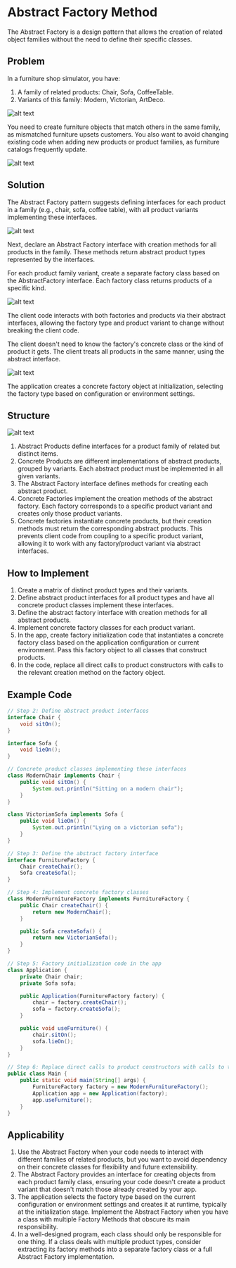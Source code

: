 # Abstract Factory Method

The Abstract Factory is a design pattern that allows the creation of related object families without the need to define their specific classes.

## Problem

In a furniture shop simulator, you have:

1. A family of related products: Chair, Sofa, CoffeeTable.
2. Variants of this family: Modern, Victorian, ArtDeco.

![alt text](image.png)

You need to create furniture objects that match others in the same family, as mismatched furniture upsets customers. You also want to avoid changing existing code when adding new products or product families, as furniture catalogs frequently update.

![alt text](image-1.png)

## Solution

The Abstract Factory pattern suggests defining interfaces for each product in a family (e.g., chair, sofa, coffee table), with all product variants implementing these interfaces.

![alt text](image-2.png)

Next, declare an Abstract Factory interface with creation methods for all products in the family. These methods return abstract product types represented by the interfaces.

For each product family variant, create a separate factory class based on the AbstractFactory interface. Each factory class returns products of a specific kind.

![alt text](image-3.png)

The client code interacts with both factories and products via their abstract interfaces, allowing the factory type and product variant to change without breaking the client code.

The client doesn't need to know the factory's concrete class or the kind of product it gets. The client treats all products in the same manner, using the abstract interface.

![alt text](image-4.png)

The application creates a concrete factory object at initialization, selecting the factory type based on configuration or environment settings.

## Structure

![alt text](image-5.png)

1. Abstract Products define interfaces for a product family of related but distinct items.
2. Concrete Products are different implementations of abstract products, grouped by variants. Each abstract product must be implemented in all given variants.
3. The Abstract Factory interface defines methods for creating each abstract product.
4. Concrete Factories implement the creation methods of the abstract factory. Each factory corresponds to a specific product variant and creates only those product variants.
5. Concrete factories instantiate concrete products, but their creation methods must return the corresponding abstract products. This prevents client code from coupling to a specific product variant, allowing it to work with any factory/product variant via abstract interfaces.

## How to Implement

1. Create a matrix of distinct product types and their variants.
2. Define abstract product interfaces for all product types and have all concrete product classes implement these interfaces.
3. Define the abstract factory interface with creation methods for all abstract products.
4. Implement concrete factory classes for each product variant.
5. In the app, create factory initialization code that instantiates a concrete factory class based on the application configuration or current environment. Pass this factory object to all classes that construct products.
6. In the code, replace all direct calls to product constructors with calls to the relevant creation method on the factory object.

## Example Code

```java
// Step 2: Define abstract product interfaces
interface Chair {
    void sitOn();
}

interface Sofa {
    void lieOn();
}

// Concrete product classes implementing these interfaces
class ModernChair implements Chair {
    public void sitOn() {
        System.out.println("Sitting on a modern chair");
    }
}

class VictorianSofa implements Sofa {
    public void lieOn() {
        System.out.println("Lying on a victorian sofa");
    }
}

// Step 3: Define the abstract factory interface
interface FurnitureFactory {
    Chair createChair();
    Sofa createSofa();
}

// Step 4: Implement concrete factory classes
class ModernFurnitureFactory implements FurnitureFactory {
    public Chair createChair() {
        return new ModernChair();
    }

    public Sofa createSofa() {
        return new VictorianSofa();
    }
}

// Step 5: Factory initialization code in the app
class Application {
    private Chair chair;
    private Sofa sofa;

    public Application(FurnitureFactory factory) {
        chair = factory.createChair();
        sofa = factory.createSofa();
    }

    public void useFurniture() {
        chair.sitOn();
        sofa.lieOn();
    }
}

// Step 6: Replace direct calls to product constructors with calls to the factory object
public class Main {
    public static void main(String[] args) {
        FurnitureFactory factory = new ModernFurnitureFactory();
        Application app = new Application(factory);
        app.useFurniture();
    }
}
```

## Applicability

1. Use the Abstract Factory when your code needs to interact with different families of related products, but you want to avoid dependency on their concrete classes for flexibility and future extensibility.
2. The Abstract Factory provides an interface for creating objects from each product family class, ensuring your code doesn't create a product variant that doesn't match those already created by your app.
3. The application selects the factory type based on the current configuration or environment settings and creates it at runtime, typically at the initialization stage.
Implement the Abstract Factory when you have a class with multiple Factory Methods that obscure its main responsibility.
4. In a well-designed program, each class should only be responsible for one thing. If a class deals with multiple product types, consider extracting its factory methods into a separate factory class or a full Abstract Factory implementation.
